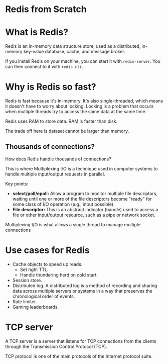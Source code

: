 # Redis from Scratch

# What is Redis?

Redis is an in-memory data structure store, used as a distributed, in-memory key-value database, cache, and message broker.

If you install Redis on your machine, you can start it with `redis-server`. You can then connect to it with `redis-cli`.

# Why is Redis so fast?

Redis is fast because it's in-memory. It's also single-threaded, which means it doesn't have to worry about locking. Locking is a problem that occurs when multiple threads try to access the same data at the same time.

Redis uses RAM to store data. RAM is faster than disk.

The trade off here is dataset cannot be larger than memory.

## Thousands of connections?

How does Redis handle thousands of connections?

This is where Multiplexing I/O is a technique used in computer systems to handle multiple input/output requests in parallel.

Key points:

- **select/poll/epoll:** Allow a program to monitor multiple file descriptors, waiting until one or more of the file descriptors become "ready" for some class of I/O operation (e.g., input possible).
- **File descriptor:** This is an abstract indicator (handle) used to access a file or other input/output resource, such as a pipe or network socket.

Multiplexing I/O is what allows a single thread to manage multiple connections

# Use cases for Redis

- Cache objects to speed up reads.
  - Set right TTL.
  - Handle thundering herd on cold start.
- Session store.
- Distributed log. A distributed log is a method of recording and sharing data across multiple servers or systems in a way that preserves the chronological order of events.
- Rate limiter.
- Gaming leaderboards.

# TCP server

A TCP server is a server that listens for TCP connections from the clients through the Transmission Control Protocol (TCP).

TCP protocol is one of the main protocols of the Internet protocol suite.
